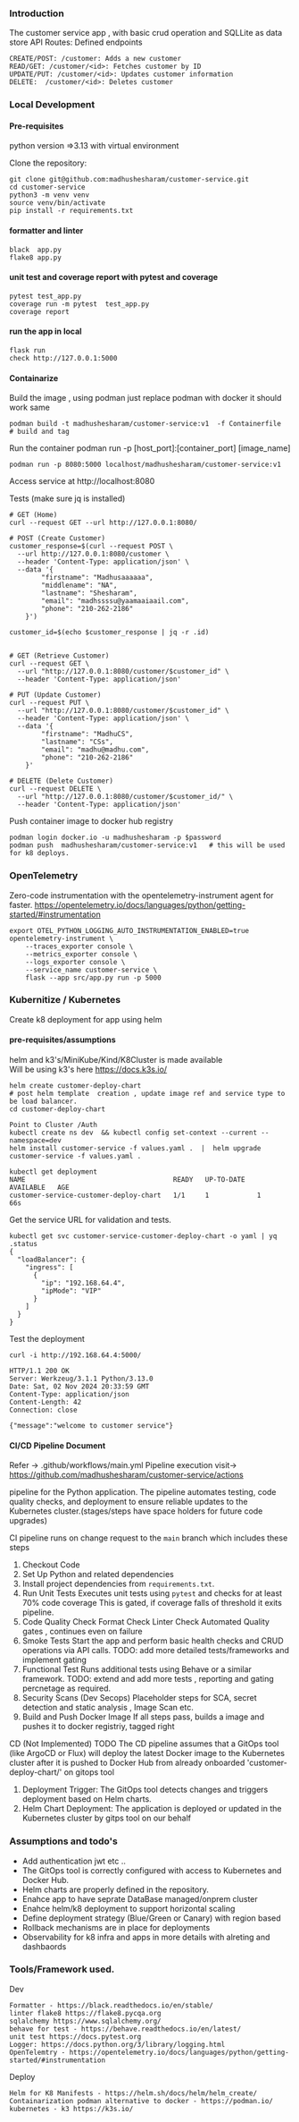 ### Introduction
The customer service app , with basic crud operation and SQLLite as data store
API Routes: Defined endpoints
```
CREATE/POST: /customer: Adds a new customer
READ/GET: /customer/<id>: Fetches customer by ID
UPDATE/PUT: /customer/<id>: Updates customer information
DELETE:  /customer/<id>: Deletes customer
```

### Local Development

#### Pre-requisites 
python version =>3.13  with virtual environment

Clone the repository: 

```
git clone git@github.com:madhushesharam/customer-service.git
cd customer-service
python3 -m venv venv
source venv/bin/activate  
pip install -r requirements.txt

```
#### formatter and linter
```
black  app.py  
flake8 app.py   
```

#### unit test and coverage report with pytest and coverage

``` 
pytest test_app.py 
coverage run -m pytest  test_app.py 
coverage report
```

#### run the app in local
```
flask run  
check http://127.0.0.1:5000
```
#### Containarize 
Build the image , using podman just replace podman with docker it should work same

```
podman build -t madhushesharam/customer-service:v1  -f Containerfile  # build and tag 
```
Run the container
podman run -p [host_port]:[container_port] [image_name]

```
podman run -p 8080:5000 localhost/madhushesharam/customer-service:v1  
```
Access service at http://localhost:8080


Tests   (make sure jq is installed)

```
# GET (Home)
curl --request GET --url http://127.0.0.1:8080/

# POST (Create Customer)
customer_response=$(curl --request POST \
  --url http://127.0.0.1:8080/customer \
  --header 'Content-Type: application/json' \
  --data '{
        "firstname": "Madhusaaaaaa",
        "middlename": "NA",
        "lastname": "Shesharam",
        "email": "madhssssu@yaamaaiaail.com",
        "phone": "210-262-2186"
    }')

customer_id=$(echo $customer_response | jq -r .id)


# GET (Retrieve Customer)
curl --request GET \
  --url "http://127.0.0.1:8080/customer/$customer_id" \
  --header 'Content-Type: application/json'

# PUT (Update Customer)
curl --request PUT \
  --url "http://127.0.0.1:8080/customer/$customer_id" \
  --header 'Content-Type: application/json' \
  --data '{
        "firstname": "MadhuCS",
        "lastname": "CSs",
        "email": "madhu@madhu.com",
        "phone": "210-262-2186"
    }'

# DELETE (Delete Customer)
curl --request DELETE \
  --url "http://127.0.0.1:8080/customer/$customer_id/" \
  --header 'Content-Type: application/json'
```

Push container image to docker hub registry
```
podman login docker.io -u madhushesharam -p $password
podman push  madhushesharam/customer-service:v1   # this will be used for k8 deploys.
```

### OpenTelemetry 
Zero-code instrumentation  with the opentelemetry-instrument agent for faster.
https://opentelemetry.io/docs/languages/python/getting-started/#instrumentation

```
export OTEL_PYTHON_LOGGING_AUTO_INSTRUMENTATION_ENABLED=true
opentelemetry-instrument \
    --traces_exporter console \
    --metrics_exporter console \
    --logs_exporter console \
    --service_name customer-service \
    flask --app src/app.py run -p 5000
```

### Kubernitize / Kubernetes 
Create k8 deployment for app using helm

#### pre-requisites/assumptions 
helm and k3's/MiniKube/Kind/K8Cluster is made available  
Will be using k3's here https://docs.k3s.io/

```
helm create customer-deploy-chart 
# post helm template  creation , update image ref and service type to be load balancer.
cd customer-deploy-chart 

Point to Cluster /Auth
kubectl create ns dev  && kubectl config set-context --current --namespace=dev 
helm install customer-service -f values.yaml .  |  helm upgrade customer-service -f values.yaml . 

kubectl get deployment
NAME                                     READY   UP-TO-DATE   AVAILABLE   AGE
customer-service-customer-deploy-chart   1/1     1            1           66s

```
Get the service URL for validation and tests.
```
kubectl get svc customer-service-customer-deploy-chart -o yaml | yq .status
{
  "loadBalancer": {
    "ingress": [
      {
        "ip": "192.168.64.4",
        "ipMode": "VIP"
      }
    ]
  }
}
```

Test the deployment
```
curl -i http://192.168.64.4:5000/   

HTTP/1.1 200 OK
Server: Werkzeug/3.1.1 Python/3.13.0
Date: Sat, 02 Nov 2024 20:33:59 GMT
Content-Type: application/json
Content-Length: 42
Connection: close

{"message":"welcome to customer service"}

```
#### CI/CD Pipeline Document

Refer -> .github/workflows/main.yml 
Pipeline execution visit-> https://github.com/madhushesharam/customer-service/actions

pipeline for the Python  application. The pipeline automates testing, code quality checks, and deployment to ensure reliable updates to the Kubernetes cluster.(stages/steps have space holders for future code upgrades)


CI 
pipeline runs on  change request to the `main` branch which includes these steps

1. Checkout Code
2. Set Up Python and related dependencies 
3. Install project dependencies from `requirements.txt`.
4. Run Unit Tests  Executes unit tests using `pytest` and checks for at least 70% code coverage
   This is gated, if coverage falls of threshold it exits pipeline. 
5. Code Quality Check
   Format Check 
   Linter Check 
   Automated Quality gates , continues even on failure  
6. Smoke Tests 
  Start the app and perform basic health checks and CRUD operations via API calls.
  TODO: add more detailed tests/frameworks and implement gating  
7. Functional Test
    Runs additional tests using Behave or a similar framework.
    TODO: extend and add more tests , reporting and gating percnetage as required.  
8. Security Scans (Dev Secops)
   Placeholder steps for SCA, secret detection and static analysis , Image Scan etc.
9. Build and Push Docker Image
   If all  steps  pass, builds a  image and pushes it to docker registriy, tagged right


CD (Not Implemented)
TODO
The CD pipeline assumes that a GitOps tool (like ArgoCD or Flux) will deploy the latest Docker image to the Kubernetes cluster after it is pushed to Docker Hub from already onboarded 'customer-deploy-chart/' on gitops tool
  
1. Deployment Trigger: The GitOps tool detects changes and triggers deployment based on Helm charts.
2. Helm Chart Deployment: The application is deployed or updated in the Kubernetes cluster by gitps tool on our behalf

### Assumptions and todo's
- Add authentication jwt etc ..
- The GitOps tool is correctly configured with access to Kubernetes and Docker Hub.
- Helm charts are properly defined in the repository.
- Enahce app to have seprate DataBase managed/onprem cluster
- Enahce helm/k8 deployment to support horizontal scaling
- Define deployment strategy (Blue/Green or Canary) with region based
- Rollback mechanisms are in place for deployments
- Observability for k8 infra and apps in more details with alreting and dashbaords


### Tools/Framework used.
Dev
```
Formatter - https://black.readthedocs.io/en/stable/
linter flake8 https://flake8.pycqa.org
sqlalchemy https://www.sqlalchemy.org/
behave for test - https://behave.readthedocs.io/en/latest/
unit test https://docs.pytest.org
Logger: https://docs.python.org/3/library/logging.html
OpenTelemtry - https://opentelemetry.io/docs/languages/python/getting-started/#instrumentation 
```

Deploy
```
Helm for K8 Manifests - https://helm.sh/docs/helm/helm_create/
Containarization podman alternative to docker - https://podman.io/
kubernetes - k3 https://k3s.io/
```
